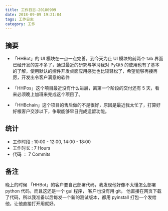 ```yaml
---
title: 工作日志-20180909
date: 2018-09-09 19:21:04
tags: 工作日志
category: 工作
---
```


## 摘要

* 「HHBot」的 UI 模块在一点一点完善，到今天为止 UI 模块的前两个 tab 界面已经开发的差不多了，通过最近的研究与学习我对 PyQt5 的使用也有了基本的了解，使用默认的控件开发桌面应用感觉也比较轻松了，希望能够再接再厉，开发出令客户满意的软件

* 「HHPos」这个项目最近没有什么进展，离第一个阶段的交付还有 5 天，看来必须晚上加班来完成这个项目了。

* 「HHBchain」这个项目的售后做的不是很好，原因是最近我太忙了，打算好好根客户交涉以下，争取能够早日完成遗留功能。

## 统计

* 工作时段 : 10:00 - 12:00, 14:00 - 18:00
* 工作时长 : 7 Hours
* 代码 ： 7 Commits

## 备注

晚上的时候 「HHBot」的客户要自己部署代码，我发现他好像不太懂怎么部署 python 代码，而且这还是一个 gui 程序， 客户也没有用 git， 他直接在网页下载了代码，所以我准备以后每发一个新的测试版本，都用 pyinstall 打包一个发给他，让他直接打开用就好。

